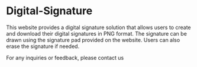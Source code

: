 # Digital-Signature

This website provides a digital signature solution that allows users to create and download their digital signatures in PNG format. The signature can be drawn using the signature pad provided on the website. Users can also erase the signature if needed.

For any inquiries or feedback, please contact us
